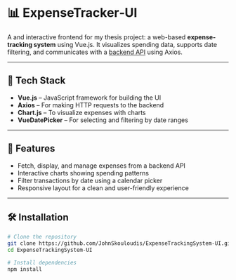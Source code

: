 # 📊 ExpenseTracker‑UI

A and interactive frontend for my thesis project: a web-based **expense-tracking system** using Vue.js. It visualizes spending data, supports date filtering, and communicates with a [backend API](https://github.com/JohnSkouloudis/ExpenseTrackingSystem) using Axios.

---

## 🚀 Tech Stack

- **Vue.js** – JavaScript framework for building the UI
- **Axios** – For making HTTP requests to the backend
- **Chart.js** – To visualize expenses with charts
- **VueDatePicker** – For selecting and filtering by date ranges

---

## 🔧 Features

- Fetch, display, and manage expenses from a backend API
- Interactive charts showing spending patterns
- Filter transactions by date using a calendar picker
- Responsive layout for a clean and user-friendly experience

---

## 🛠️ Installation

```bash
# Clone the repository
git clone https://github.com/JohnSkouloudis/ExpenseTrackingSystem-UI.git
cd ExpenseTrackingSystem-UI

# Install dependencies
npm install
